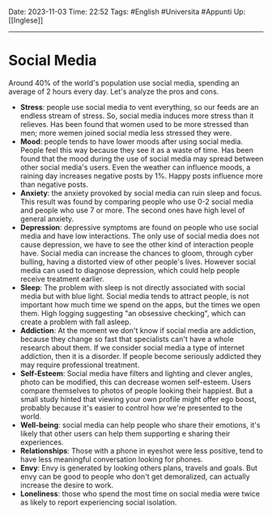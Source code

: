 Date: 2023-11-03
Time: 22:52
Tags: #English #Universita #Appunti 
Up: [[Inglese]]

---
# Social Media

Around 40% of the world's population use social media, spending an average of 2 hours every day. Let's analyze the pros and cons.
- **Stress**: people use social media to vent everything, so our feeds are an endless stream of stress. So, social media induces more stress than it relieves. Has been found that women used to be more stressed than men; more wemen joined social media less stressed they were. 
- **Mood**: people tends to have lower moods after using social media. People feel this way because they see it as a waste of time. Has been found that the mood during the use of social media may spread between other social media's users. Even the weather can influence moods, a raining day increases negative posts by 1%. Happy posts influence more than negative posts.
- **Anxiety**: the anxiety provoked by social media can ruin sleep and focus. This result was found by comparing people who use 0-2 social media and people who use 7 or more. The second ones have high level of general anxiety.
- **Depression**: depressive symptoms are found on people who use social media and have low interactions. The only use of social media does not cause depression, we have to see the other kind of interaction people have. Social media can increase the chances to gloom, through cyber bulling, having a distorted view of other people's lives. However social media can used to diagnose depression, which could help people receive treatment earlier.
- **Sleep**: The problem with sleep is not directly associated with social media but with blue light. Social media tends to attract people, is not important how much time we spend on the apps, but the times we open them. High logging suggesting "an obsessive checking", which can create a problem with fall asleep.
- **Addiction**: At the moment we don't know if social media are addiction, because they change so fast that specialists can't have a whole research about them. If we consider social media a type of internet addiction, then it is a disorder. If people become seriously addicted they may require professional treatment. 
- **Self-Esteem**: Social media have filters and lighting and clever angles, photo can be modified, this can decrease women self-esteem. Users compare themselves to photos of people looking their happiest. But a small study hinted that viewing your own profile might offer ego boost, probably because it's easier to control how we're presented to the world.
- **Well-being**: social media can help people who share their emotions, it's likely that other users can help them supporting e sharing their experiences.
- **Relationships**: Those with a phone in eyeshot were less positive, tend to have less meaningful conversation looking for phones.
- **Envy**: Envy is generated by looking others plans, travels and goals. But envy can be good to people who don't get demoralized, can actually increase the desire to work.
- **Loneliness**: those who spend the most time on social media were twice as likely to report experiencing social isolation.
